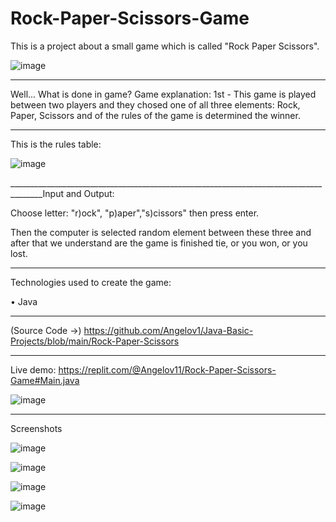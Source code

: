 # Rock-Paper-Scissors-Game 
This is a project about a small game which is called "Rock Paper Scissors".

![image](https://user-images.githubusercontent.com/117378467/203860825-5c7c97ca-f4fc-43d8-af84-bc03e43487b5.png)

______________________________________________________________________________________
Well... What is done in game? Game explanation: 1st - This game is played between two players and they chosed one of all three elements: Rock, Paper, Scissors and of the rules of the game is determined the winner. 

_______________________________________________________________________________________
This is the rules table:

![image](https://user-images.githubusercontent.com/117378467/203854666-7e3de44a-8bca-40d9-9223-2520698b1d05.png)


______________________________________________________________________________________Input and Output:

Choose letter: "r)ock", "p)aper","s)cissors" then press enter.

Then the computer is selected random element between these three and after that we understand are the game is finished tie, or you won, or you lost.

______________________________________________________________________________________
Technologies used to create the game:

• Java

______________________________________________________________________________________
(Source Code ->) https://github.com/Angelov1/Java-Basic-Projects/blob/main/Rock-Paper-Scissors


______________________________________________________________________________________
Live demo: https://replit.com/@Angelov11/Rock-Paper-Scissors-Game#Main.java

![image](https://user-images.githubusercontent.com/117378467/203860616-46d62600-ff31-47f2-92ef-7bfddc5ed125.png)


______________________________________________________________________________________
Screenshots

![image](https://user-images.githubusercontent.com/117378467/203858352-d4965e4f-b708-4726-a596-d47612295e99.png)

![image](https://user-images.githubusercontent.com/117378467/203858540-5b8959ad-136b-4102-846e-8da85f2a10dc.png)

![image](https://user-images.githubusercontent.com/117378467/203858866-3204bdde-c119-4016-bdf2-49f8dc8f2915.png)

![image](https://user-images.githubusercontent.com/117378467/203858661-b7d3a7f2-6ede-4d60-8b9e-a0964d06288c.png)
